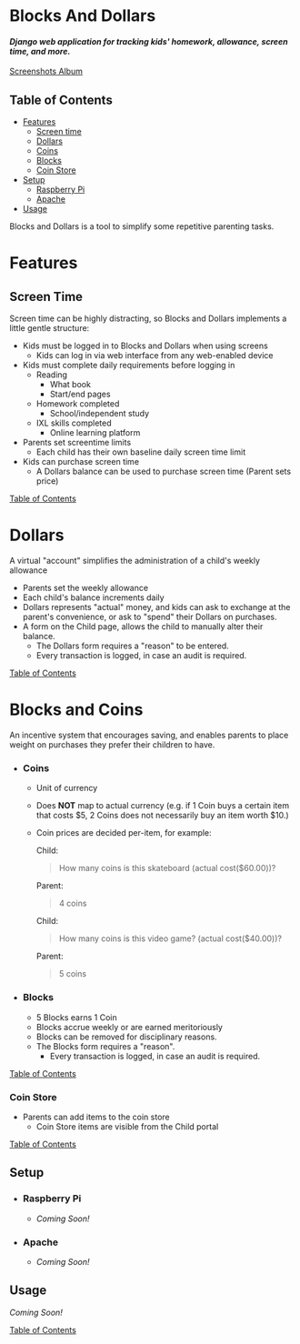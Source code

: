 # Blocks And Dollars
#### *Django web application for tracking kids' homework, allowance, screen time, and more.*

[Screenshots Album](https://imgur.com/a/jQOnf)
## Table of Contents

* [Features](#features)  
    * [Screen time](#screen-time)
    * [Dollars](#dollars)
    * [Coins](#coins)
    * [Blocks](#blocks)
    * [Coin Store](#coin-store)
* [Setup](#setup)
    * [Raspberry Pi](#raspberry-pi)
    * [Apache](#apache)
* [Usage](#usage)  


Blocks and Dollars is a tool to simplify some repetitive parenting tasks. 

# Features
## Screen Time
Screen time can be highly distracting, so Blocks and Dollars implements a little gentle structure:
* Kids must be logged in to Blocks and Dollars when using screens
    * Kids can log in via web interface from any web-enabled device
* Kids must complete daily requirements before logging in
    * Reading
        * What book
        * Start/end pages
    * Homework completed
        * School/independent study
    * IXL skills completed
        * Online learning platform
* Parents set screentime limits
    * Each child has their own baseline daily screen time limit
 * Kids can purchase screen time
     * A Dollars balance can be used to purchase screen time (Parent sets price)  

[Table of Contents](#table-of-contents)
 # Dollars 
 A virtual "account" simplifies the administration of a child's weekly allowance
 * Parents set the weekly allowance
 * Each child's balance increments daily
 * Dollars represents "actual" money, and kids can ask to exchange at the parent's convenience, or ask to "spend" their Dollars on 
 purchases.
 * A form on the Child page, allows the child to manually alter their balance. 
     * The Dollars form requires a "reason" to be entered.
     * Every transaction is logged, in case an audit is required.  

[Table of Contents](#table-of-contents)

# Blocks and Coins
An incentive system that encourages saving, and enables parents to place weight on purchases they prefer their children to have.

* ### Coins
    * Unit of currency
    * Does **NOT** map to actual currency 
    (e.g. if 1 Coin buys a certain item that costs $5, 2 Coins does not necessarily buy an item worth $10.)
    * Coin prices are decided per-item, for example:  

        Child:
        > How many coins is this skateboard (actual cost($60.00))?

        Parent:
        > 4 coins

        Child:
        > How many coins is this video game? (actual cost($40.00))?

        Parent:
        > 5 coins  
* ### Blocks
    * 5 Blocks earns 1 Coin
    * Blocks accrue weekly or are earned meritoriously
    * Blocks can be removed for disciplinary reasons.
    * The Blocks form requires a "reason".
        * Every transaction is logged, in case an audit is required. 

[Table of Contents](#table-of-contents)

### Coin Store
* Parents can add items to the coin store
    * Coin Store items are visible from the Child portal  

[Table of Contents](#table-of-contents)

## Setup
* ### Raspberry Pi
    * *Coming Soon!*
* ### Apache
    * *Coming Soon!*
## Usage
*Coming Soon!*  

[Table of Contents](#table-of-contents)
